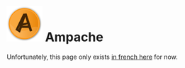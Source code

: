 # <img src="/images/ampache_logo.png" height="80px" alt="Ampache's logo"> Ampache

Unfortunately, this page only exists [in french here](app_ampache_fr) for now.
